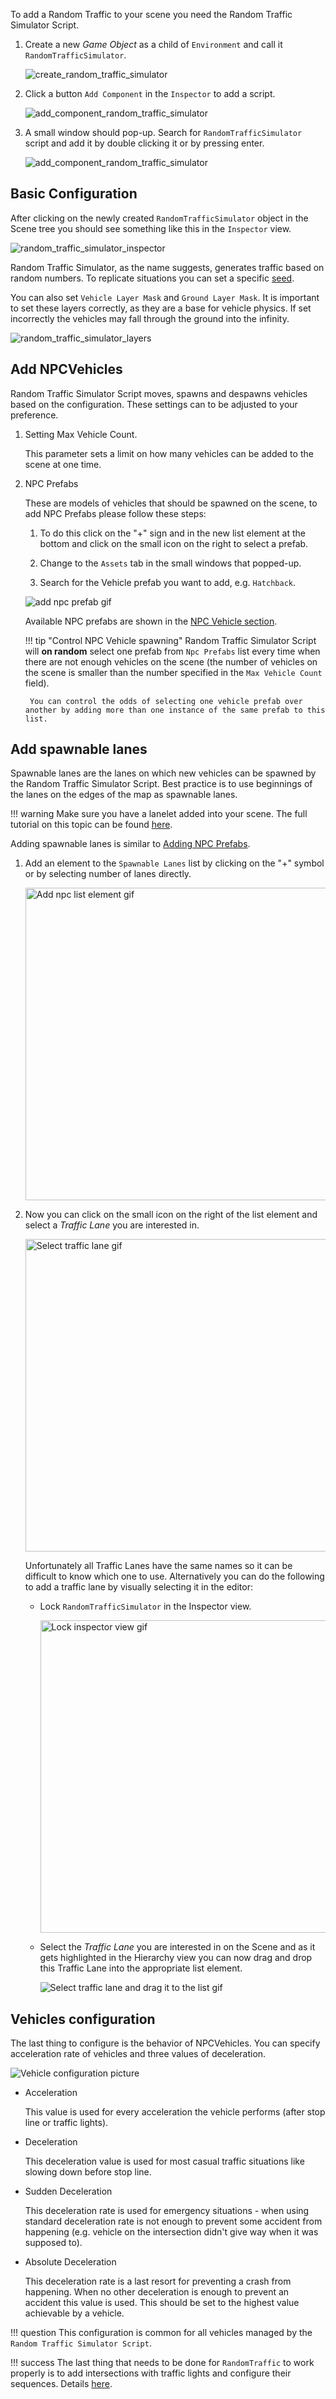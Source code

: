 To add a Random Traffic to your scene you need the Random Traffic Simulator Script.

1. Create a new *Game Object* as a child of `Environment` and call it `RandomTrafficSimulator`.

    ![create_random_traffic_simulator](add_random_traffic_simulator.gif)

1. Click a button `Add Component` in the `Inspector` to add a script.

    ![add_component_random_traffic_simulator](add_component_random_traffic_simulator.gif)

1. A small window should pop-up.
Search for `RandomTrafficSimulator` script and add it by double clicking it or by pressing enter.

    ![add_component_random_traffic_simulator](add_component_random_traffic_simulator.png)

## Basic Configuration
After clicking on the newly created `RandomTrafficSimulator` object in the Scene tree you should see something like this in the `Inspector` view.

![random_traffic_simulator_inspector](random_traffic_simulator_inspector.png)

Random Traffic Simulator, as the name suggests, generates traffic based on random numbers.
To replicate situations you can set a specific [seed](https://en.wikipedia.org/wiki/Random_seed).

You can also set `Vehicle Layer Mask` and `Ground Layer Mask`.
It is important to set these layers correctly, as they are a base for vehicle physics.
If set incorrectly the vehicles may fall through the ground into the infinity.

![random_traffic_simulator_layers](random_traffic_simulator_layers.png)

## Add NPCVehicles
Random Traffic Simulator Script moves, spawns and despawns vehicles based on the configuration.
These settings can to be adjusted to your preference.

1. Setting Max Vehicle Count.

    This parameter sets a limit on how many vehicles can be added to the scene at one time.

2. NPC Prefabs

    These are models of vehicles that should be spawned on the scene, to add NPC Prefabs please follow these steps:

    1. To do this click on the "+" sign and in the new list element at the bottom and click on the small icon on the right to select a prefab.

        <!-- <img src="add_npc_prefab1.gif" alt="Add npc list element gif" width="500"/> -->

    2. Change to the `Assets` tab in the small windows that popped-up.

        <!-- <img src="add_npc_prefab2.gif" alt="Select Assets tab gif" width="500"/> -->

    3. Search for the Vehicle prefab you want to add, e.g. `Hatchback`.

        <!-- <img src="add_npc_prefab3.gif" alt="Search a prefab gif" width="500"/> -->

    ![add npc prefab gif](add_npc_prefab.gif)

    Available NPC prefabs are shown in the [NPC Vehicle section](../../../../../UserGuide/ProjectGuide/Components/NPCs/Vehicle/).

    !!! tip "Control NPC Vehicle spawning"
        Random Traffic Simulator Script will **on random** select one prefab from `Npc Prefabs` list every time when there  are not enough vehicles on the scene (the number of vehicles on the scene is smaller than the number specified in the `Max Vehicle Count` field).
        
        You can control the odds of selecting one vehicle prefab over another by adding more than one instance of the same prefab to this list.

## Add spawnable lanes
Spawnable lanes are the lanes on which new vehicles can be spawned by the Random Traffic Simulator Script.
Best practice is to use beginnings of the lanes on the edges of the map as spawnable lanes.

!!! warning
    Make sure you have a lanelet added into your scene.
    The full tutorial on this topic can be found [here](../LoadItemsFromLanelet/).

Adding spawnable lanes is similar to [Adding NPC Prefabs](#add-npc-vehicles).

1. Add an element to the `Spawnable Lanes` list by clicking on the "+" symbol or by selecting number of lanes directly.

    <img src="add_traffic_lane1.gif" alt="Add npc list element gif" width="500"/>

2. Now you can click on the small icon on the right of the list element and select a *Traffic Lane* you are interested in.

    <img src="add_traffic_lane2.gif" alt="Select traffic lane gif" width="500"/>

    Unfortunately all Traffic Lanes have the same names so it can be difficult to know which one to use.
    Alternatively you can do the following to add a traffic lane by visually selecting it in the editor:

    - Lock `RandomTrafficSimulator` in the Inspector view.

        <img src="add_traffic_lane3.gif" alt="Lock inspector view gif" width="500"/>

    - Select the *Traffic Lane* you are interested in on the Scene and as it gets highlighted in the Hierarchy view you can now drag and drop this Traffic Lane into the appropriate list element.

        ![Select traffic lane and drag it to the list gif](add_traffic_lane4.gif)

## Vehicles configuration

The last thing to configure is the behavior of NPCVehicles.
You can specify acceleration rate  of vehicles and three values of deceleration.

![Vehicle configuration picture](vehicle_configuration.png)

- Acceleration

    This value is used for every acceleration the vehicle performs (after stop line or traffic lights).

- Deceleration

    This deceleration value is used for most casual traffic situations like slowing down before stop line.

- Sudden Deceleration

    This deceleration rate is used for emergency situations - when using standard deceleration rate is not enough to prevent some accident from happening (e.g. vehicle on the intersection didn't give way when it was supposed to).

- Absolute Deceleration

    This deceleration rate is a last resort for preventing a crash from happening.
    When no other deceleration is enough to prevent an accident this value is used.
    This should be set to the highest value achievable by a vehicle.

!!! question
    This configuration is common for all vehicles managed by the `Random Traffic Simulator Script`.

!!! success
    The last thing that needs to be done for `RandomTraffic` to work properly is to add intersections with traffic lights and configure their sequences. Details [here](../AddATrafficIntersection/).
